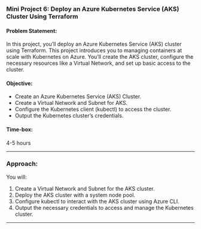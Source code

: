 ### Mini Project 6: Deploy an Azure Kubernetes Service (AKS) Cluster Using Terraform

#### **Problem Statement:**
In this project, you’ll deploy an Azure Kubernetes Service (AKS) cluster using Terraform. This project introduces you to managing containers at scale with Kubernetes on Azure. You’ll create the AKS cluster, configure the necessary resources like a Virtual Network, and set up basic access to the cluster.

#### **Objective:**
- Create an Azure Kubernetes Service (AKS) Cluster.
- Create a Virtual Network and Subnet for AKS.
- Configure the Kubernetes client (kubectl) to access the cluster.
- Output the Kubernetes cluster’s credentials.

#### **Time-box:**
4-5 hours

---

### **Approach:**

You will:
1. Create a Virtual Network and Subnet for the AKS cluster.
2. Deploy the AKS cluster with a system node pool.
3. Configure kubectl to interact with the AKS cluster using Azure CLI.
4. Output the necessary credentials to access and manage the Kubernetes cluster.

---
